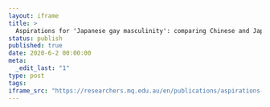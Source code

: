 ```yaml
---
layout: iframe
title: >
  Aspirations for 'Japanese gay masculinity': comparing Chinese and Japanese men's consumption of porn star Koh Masaki
status: publish
published: true
date: 2020-6-2 00:00:00
meta:
  _edit_last: "1"
type: post
tags:
iframe_src: "https://researchers.mq.edu.au/en/publications/aspirations-for-japanese-gay-masculinity-comparing-chinese-and-ja"
---
```

        